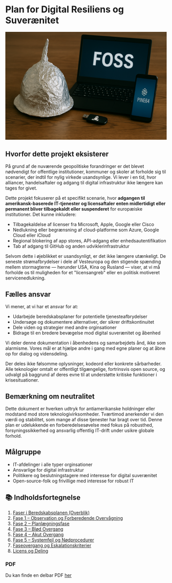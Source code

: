 # Plan for Digital Resiliens og Suverænitet

![FOSS Illustration](attachments/foss.png)

## Hvorfor dette projekt eksisterer

På grund af de nuværende geopolitiske forandringer er det blevet nødvendigt for offentlige institutioner, kommuner og skoler at forholde sig til scenarier, der indtil for nylig virkede usandsynlige. Vi lever i en tid, hvor alliancer, handelsaftaler og adgang til digital infrastruktur ikke længere kan tages for givet.

Dette projekt fokuserer på et specifikt scenarie, hvor **adgangen til amerikansk-baserede IT-tjenester og licensaftaler enten midlertidigt eller permanent bliver tilbagekaldt eller suspenderet** for europæiske institutioner. Det kunne inkludere:

- Tilbagekaldelse af licenser fra Microsoft, Apple, Google eller Cisco
- Nedlukning eller begrænsning af cloud-platforme som Azure, Google Cloud eller iCloud
- Regional blokering af app stores, API-adgang eller enhedsautentifikation
- Tab af adgang til GitHub og anden udviklerinfrastruktur

Selvom dette i øjeblikket er usandsynligt, er det ikke længere utænkeligt. De seneste strømafbrydelser i dele af Vesteuropa og den stigende spænding mellem stormagterne — herunder USA, Kina og Rusland — viser, at vi må forholde os til muligheden for et "licensangreb" eller en politisk motiveret servicenedlukning.

## Fælles ansvar

Vi mener, at vi har et ansvar for at:

- Udarbejde beredskabsplaner for potentielle tjenesteafbrydelser
- Undersøge og dokumentere alternativer, der sikrer driftskontinuitet
- Dele viden og strategier med andre orginsationer
- Bidrage til en bredere bevægelse mod digital suverænitet og åbenhed

Vi deler denne dokumentation i åbenhedens og samarbejdets ånd, ikke som alarmisme. Vores mål er at hjælpe andre i gang med egne planer og at åbne op for dialog og vidensdeling.

Der deles ikke følsomme oplysninger, kodeord eller konkrete sårbarheder. Alle teknologier omtalt er offentligt tilgængelige, fortrinsvis open source, og udvalgt på baggrund af deres evne til at understøtte kritiske funktioner i krisesituationer.

## Bemærkning om neutralitet

Dette dokument er hverken udtryk for antiamerikanske holdninger eller modstand mod store teknologivirksomheder. Tværtimod anerkender vi den værdi og stabilitet, som mange af disse tjenester har bragt over tid. Denne plan er udelukkende en forberedelsesøvelse med fokus på robusthed, forsyningssikkerhed og ansvarlig offentlig IT-drift under usikre globale forhold.

## Målgruppe

- IT-afdelinger i alle typer orginsationer
- Ansvarlige for digital infrastruktur
- Politikere og beslutningstagere med interesse for digital suverænitet
- Open-source-folk og frivillige med interesse for robust IT

## 📚 Indholdsfortegnelse

1. [Faser i Beredskabsplanen (Overblik)](faser-i-beredskabsplanen.md)
2. [Fase 1 – Observation og Forberedende Overvågning](fase-1-observation-og-forberedende-overvågning.md)
3. [Fase 2 – Planlægningsfase](fase-2-planlægningsfase.md)
4. [Fase 3 – Blød Overgang](fase-3-blød-overgang.md)
5. [Fase 4 – Akut Overgang](fase-4-akut-overgang.md)
6. [Fase 5 – Systemfejl og Nødprocedurer](fase-5-systemfejl-og-nødprocedurer.md)
7. [Faseovergang og Eskalationskriterier](faseovergang-og-eskalationskriterier.md)
8. [Licens og Deling](LICENSE.md)

### PDF
Du kan finde en delbar PDF [her](beredskabsplan.pdf)

